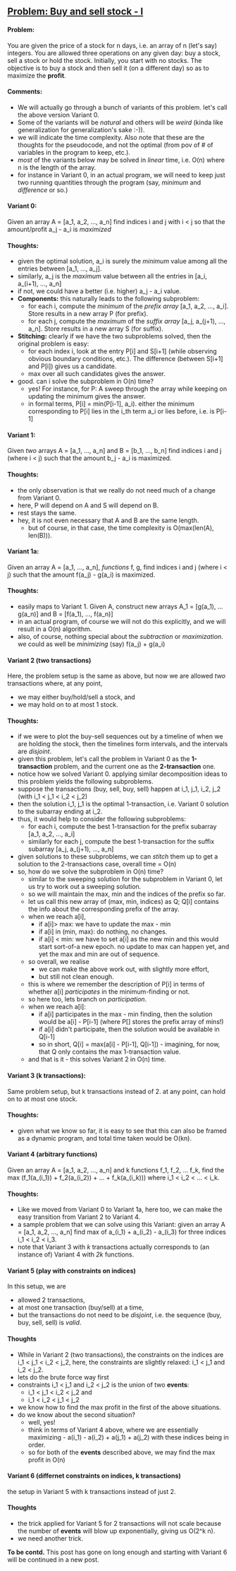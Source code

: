 ## [Problem: Buy and sell stock - I](https://leetcode.com/problems/best-time-to-buy-and-sell-stock/)
#### Problem:
You are given the price of a stock for n days, i.e. an array 
of n (let's say) integers. 
You are allowed three operations on any given day: buy a stock, 
sell a stock or hold the stock. Initially, you start with no 
stocks. The objective is to buy a stock and then sell it 
(on a different day) so as to maximize the **profit**. 

#### Comments:
- We will actually go through a bunch of variants of this problem.
let's call the above version Variant 0.
- Some of the variants will be _natural_ and others will be _weird_
(kinda like generalization for generalization's sake :-)).
- we will indicate the time complexity. Also note that these are 
the thoughts for the pseudocode, and not the optimal (from pov 
of # of variables in the program to keep, etc.).
- _most_ of the variants below may be solved in _linear_ time, 
i.e. O(n) where n is the length of the array.
- for instance in Variant 0, in an actual program, we will 
need to keep just two running quantities through the program 
(say, _minimum_ and _difference_ or so.)

#### Variant 0:
Given an array A = [a_1, a_2, ..., a_n] find indices i and j with 
i < j so that the amount/profit a_j - a_i is _maximized_

#### Thoughts:
- given the optimal solution, a_i is surely the _minimum_ value 
among all the entries between [a_1, ..., a_j].
- similarly, a_j is the _maximum_ value between all the entries 
in [a_i, a_(i+1), ..., a_n]
- if not, we could have a better (i.e. higher) a_j - a_i value.
- **Components:** this naturally leads to the following subproblem:
    - for each i, compute the _minimum_ of the _prefix array_
    [a_1, a_2, ..., a_i]. Store results in a new array P 
    (for prefix).
    - for each j, compute the _maximum_ of the _suffix array_
    [a_j, a_(j+1), ..., a_n]. Store results in a new array S 
    (for suffix).
- **Stitching:** clearly if we have the two subproblems solved, then the original 
problem is easy:
    - for each index i, look at the entry P[i] and S[i+1] (while 
    observing obvious boundary conditions, etc.). The difference
    (between S[i+1] and P[i]) gives us a candidate.
    - max over all such candidates gives the answer. 
- good. can i solve the subproblem in O(n) time?
    - yes! For instance, for P: A sweep through the array while
    keeping on updating the minimum gives the answer. 
    - in formal terms, P[i] = min(P[i-1], a_i). either the minimum 
    corresponding to P[i] lies in the i_th term a_i or lies 
    before, i.e. is P[i-1]

#### Variant 1:
Given _two_ arrays A = [a_1, ..., a_n] and B = [b_1, ..., b_n]
find indices i and j (where i < j) such that the amount b_j - a_i is maximized.

#### Thoughts:
- the only observation is that we really do not need much of a change
from Variant 0. 
- here, P will depend on A and S will depend on B.
- rest stays the same. 
- hey, it is not even necessary that A and B are the same length.
    - but of course, in that case, the time complexity is 
    O(max(len(A), len(B))).
    
#### Variant 1a:
Given an array A = [a_1, ..., a_n], _functions_ f, g, 
find indices i and j (where i < j)
such that the amount f(a_j) - g(a_i) is maximized. 

#### Thoughts:
- easily maps to Variant 1. Given A, construct new arrays 
A_1 = [g(a_1), ... g(a_n)] and B = [f(a_1), ..., f(a_n)]
- in an actual program, of course we will not do this explicitly, 
and we will result in a O(n) algorithm.
- also, of course, nothing special about the _subtraction_ or 
_maximization_. we could as well be _minimizing_ (say)
f(a_j) + g(a_i)

#### Variant 2 (two transactions)
Here, the problem setup is the same as above, but now we are 
allowed _two_ transactions where, at any point,
- we may either buy/hold/sell a stock, and
- we may hold on to at most 1 stock. 

#### Thoughts:
- if we were to plot the buy-sell sequences out by a timeline
of when we are holding the stock, then the timelines form 
intervals, and the intervals are _disjoint_. 
- given this problem, let's call the problem in Variant 0 as
 the **1-transaction** problem, and the current one as the 
 **2-transaction** one.
- notice how we solved Variant 0. applying similar decomposition 
ideas to this problem yields the following subproblems. 
- suppose the transactions (buy, sell, buy, sell) happen at 
 i_1, j_1, i_2, j_2 (with i_1 < j_1 < i_2 < j_2)
- then the solution i_1, j_1 is the optimal 1-transaction, i.e. 
Variant 0 solution to the subarray ending at i_2. 
- thus, it would help to consider the following subproblems:
    - for each i, compute the best 1-transaction for the prefix 
    subarray [a_1, a_2, ..., a_i]
    - similarly for each j, compute the best 1-transaction for the
    suffix subarray [a_j, a_(j+1), ..., a_n]
- given solutions to these subproblems, we can _stitch_ them up to 
get a solution to the 2-transactions case, overall time = O(n)
- so, how do we solve the subproblem in O(n) time?
    - similar to the sweeping solution for the subproblem in 
    Variant 0, let us try to work out a sweeping solution.
    - so we will maintain the max, min and the indices of the 
    prefix so far. 
    - let us call this new array of (max, min, indices) as Q;
    Q[i] contains the info about the corresponding prefix of
    the array. 
    - when we reach a[i], 
        - if a[i]> max: we have to update the max - min
        - if a[i] in (min, max): do nothing, no changes.
        - if a[i] < min: we have to set a[i] as the new min
        and this would start sort-of-a new epoch. no update to
         max can happen yet, and yet the max and min are out 
         of sequence. 
    - so overall, we realise 
        - we can make the above work out, with slightly more 
        effort, 
        - but still not clean enough.
    - this is where we remember the description of P[i] in terms
    of whether a[i] _participates_ in the minimum-finding or not.
    - so here too, lets branch on _participation_.
    - when we reach a[i]:
        - if a[i] participates in the max - min finding, then the
        solution would be a[i] - P[i-1] (where P[] stores the 
        prefix array of mins!)
        - if a[i] didn't participate, then the solution would be 
        available in Q[i-1]
        - so in short, Q[i] = max(a[i] - P[i-1], Q[i-1]) - imagining, 
        for now, that Q only contains the max 1-transaction value. 
    - and that is it - this solves Variant 2 in O(n) time.

#### Variant 3 (k transactions):
Same problem setup, but k transactions instead of 2. at any point, 
can hold on to at most one stock. 

#### Thoughts:
- given what we know so far, it is easy to see that this can 
also be framed as a dynamic program, and total time taken 
would be O(kn). 

#### Variant 4 (arbitrary functions)
Given an array A = [a_1, a_2, ..., a_n] and k functions
f_1, f_2, ... f_k, find the 
max (f_1(a_(i_1)) + f_2(a_(i_2)) + ... + f_k(a_(i_k))) 
where i_1 < i_2 < ... < i_k. 

#### Thoughts:
- Like we moved from Variant 0 to Variant 1a, here too, we
can make the easy transition from Variant 2 to Variant 4. 
- a sample problem that we can solve using this Variant: 
given an array A = [a_1, a_2, ..., a_n] find max of 
a_(i_1) + a_(i_2) - a_(i_3) for three indices 
i_1 < i_2 < i_3. 
- note that Variant 3 with _k_ transactions actually corresponds
to (an instance of) Variant 4 with _2k_ functions.


#### Variant 5 (play with constraints on indices)
In this setup, we are 
- allowed 2 transactions,
- at most one transaction (buy/sell) at a time,
- but the transactions do not need to be _disjoint_, 
i.e. the sequence (buy, buy, sell, sell)
is _valid_. 

#### Thoughts
- While in Variant 2 (two transactions), the constraints on the 
indices are i_1 < j_1 < i_2 < j_2, here, the constraints are 
slightly relaxed: i_1 < j_1 and i_2 < j_2. 
- lets do the brute force way first
- constraints i_1 < j_1 and i_2 < j_2 is the union of two 
  **events**: 
    - i_1 < j_1 < i_2 < j_2 and 
    - i_1 < i_2 < j_1 < j_2
- we know how to find the max profit in the first of the above
situations. 
- do we know about the second situation? 
    - well, yes!
    - think in terms of Variant 4 above, where we are essentially
    maximizing - a(i_1) - a(i_2) + a(j_1) + a(j_2) with 
    these indices being in order. 
    - so for both of the **events** described above, we may 
    find the max profit in O(n)

#### Variant 6 (differnet constraints on indices, k transactions)
the setup in Variant 5 with k transactions instead of just 2. 

#### Thoughts
- the trick applied for Variant 5 for 2 transactions will not 
scale because the number of **events** will blow up 
exponentially, giving us O(2^k n). 
- we need another trick.

**To be contd.** This post has gone on long enough and 
starting with Variant 6 will be continued in a new post.

